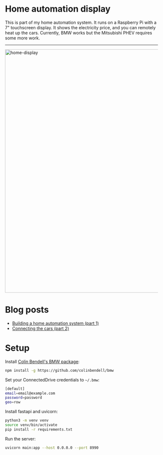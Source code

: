 # Home automation display

This is part of my home automation system. It runs on a Raspberry Pi with a 7" touchscreen display. It shows the electricity price, and you can remotely heat up the cars. Currently, BMW works but the Mitsubishi PHEV requires some more work.

---

<img width="800" alt="home-display" src="https://github.com/user-attachments/assets/bc56c119-a16d-49f6-8c69-045abc7a53a1">


# Blog posts

- [Building a home automation system (part 1)](https://kimsalmi.com/posts/2024/home-automation/)
- [Connecting the cars (part 2)](https://kimsalmi.com/posts/2024/home-automation-2/)  

# Setup

Install [Colin Bendell's BMW package](https://github.com/colinbendell/bmw):

```bash
npm install -g https://github.com/colinbendell/bmw
```

Set your ConnectedDrive credentials to `~/.bmw`:
```bash
[default]
email=email@example.com
password=password
geo=row
```


Install fastapi and uvicorn:

```bash
python3 -m venv venv
source venv/bin/activate
pip install -r requirements.txt
```

Run the server:

```bash
uvicorn main:app --host 0.0.0.0 --port 8990
```

